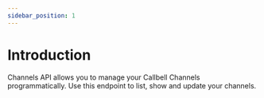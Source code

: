 ```yaml
---
sidebar_position: 1
---
```


# Introduction

Channels API allows you to manage your Callbell Channels programmatically. Use this endpoint to list, show and update your channels.